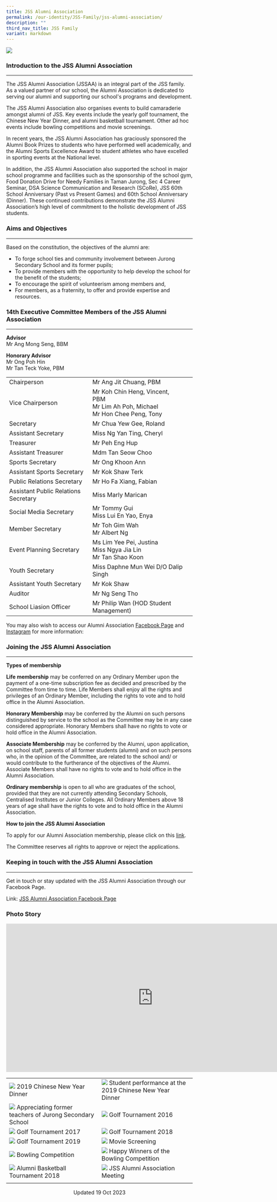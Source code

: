 ```yaml
---
title: JSS Alumni Association
permalink: /our-identity/JSS-Family/jss-alumni-association/
description: ""
third_nav_title: JSS Family
variant: markdown
---
```

![](/images/Alumni%202023.jpeg)

### Introduction to the JSS Alumni Association
------------------------------------------
The JSS Alumni Association (JSSAA) is an integral part of the JSS family. As a valued partner of our school, the Alumni Association is dedicated to serving our alumni and supporting our school's programs and development. 

The JSS Alumni Association also organises events to build camaraderie amongst alumni of JSS. Key events include the yearly golf tournament, the Chinese New Year Dinner, and alumni basketball tournament. Other ad hoc events include bowling competitions and movie screenings.

In recent years, the JSS Alumni Association has graciously sponsored the Alumni Book Prizes to students who have performed well academically, and the Alumni Sports Excellence Award to student athletes who have excelled in sporting events at the National level. 

In addition, the JSS Alumni Association also supported the school in major school programme and facilities such as the sponsorship of the school gym, Food Donation Drive for Needy Families in Taman Jurong, Sec 4 Career Seminar, DSA Science Communication and Research (SCoRe), JSS 60th School Anniversary (Past vs Present Games) and 60th School Anniversary (Dinner). These continued contributions demonstrate the JSS Alumni Association’s high level of commitment to the holistic development of JSS students.



### Aims and Objectives
-------------------
Based on the constitution, the objectives of the alumni are:
*   To forge school ties and community involvement between Jurong Secondary School and its former pupils;
*   To provide members with the opportunity to help develop the school for the benefit of the students;
*   To encourage the spirit of volunteerism among members and,
*   For members, as a fraternity, to offer and provide expertise and resources.


### 14th Executive Committee Members of the JSS Alumni Association
--------------------------------------------------------------

**Advisor**<br>
Mr Ang Mong Seng, BBM
  

**Honorary Advisor**<br>
Mr Ong Poh Hin
<br>Mr Tan Teck Yoke, PBM

|  |  | |
| -------- | -------- | -------- |
| Chairperson    | Mr Ang Jit Chuang, PBM  |  |
| Vice Chairperson   |  Mr Koh Chin Heng, Vincent, PBM<br>Mr Lim Ah Poh, Michael<br> Mr Hon Chee Peng, Tony |  |
| Secretary| Mr Chua Yew Gee, Roland|  |
| Assistant Secretary| Miss Ng Yan Ting, Cheryl |  |
| Treasurer   | Mr Peh Eng Hup |  |
| Assistant Treasurer| Mdm Tan Seow Choo |  |
| Sports Secretary| Mr Ong Khoon Ann|  |
| Assistant Sports Secretary| Mr Kok Shaw Terk||
| Public Relations Secretary| Mr Ho Fa Xiang, Fabian |  |
| Assistant Public Relations Secretary| Miss Marly Marican |  |
| Social Media Secretary| Mr Tommy Gui <br> Miss Lui En Yao, Enya||
| Member Secretary| Mr Toh Gim Wah <br> Mr Albert Ng||
|Event Planning Secretary| Ms Lim Yee Pei, Justina <br> Miss Ngya Jia Lin <br> Mr Tan Shao Koon||
|Youth Secretary| Miss Daphne Mun Wei D/O Dalip Singh|  |
| Assistant Youth Secretary| Mr Kok Shaw ||
|Auditor| Mr Ng Seng Tho|  |
|School Liasion Officer| Mr Philip Wan (HOD Student Management) <br>

You may also wish to access our Alumni Association [Facebook Page](https://www.facebook.com/profile.php?id=100064587646774) and [Instagram](https://www.instagram.com/jss_alumni/) for more information:

### Joining the JSS Alumni Association
----------------------------------

**Types of membership**

**Life membership**&nbsp;may be conferred on any Ordinary Member upon the payment of a one-time subscription fee as decided and prescribed by the Committee from time to time. Life Members shall enjoy all the rights and privileges of an Ordinary Member, including the rights to vote and to hold office in the Alumni Association.
 
**Honorary Membership**&nbsp;may be conferred by the Alumni on such persons distinguished by service to the school as the Committee may be in any case considered appropriate. Honorary Members shall have no rights to vote or hold office in the Alumni Association.

**Associate Membership**&nbsp;may be conferred by the Alumni, upon application, on school staff, parents of all former students (alumni) and on such persons who, in the opinion of the Committee, are related to the school and/ or would contribute to the furtherance of the objectives of the Alumni. Associate Members shall have no rights to vote and to hold office in the Alumni Association.
  
**Ordinary membership**&nbsp;is open to all who are graduates of the school, provided that they are not currently attending Secondary Schools, Centralised Institutes or Junior Colleges. All Ordinary Members above 18 years of age shall have the rights to vote and to hold office in the Alumni Association.
  
**How to join the JSS Alumni Association**

To apply for our Alumni Association membership, please click on this [link](https://docs.google.com/forms/d/e/1FAIpQLScA76-SUfyYSnG_VlLnBDt2oiq8aYFC3lkKaO2JOeoLupfdbg/viewform?vc=0&amp;c=0&amp;w=1&amp;flr=0).
 
The Committee reserves all rights to approve or reject the applications.

### Keeping in touch with the JSS Alumni Association
------------------------------------------------

Get in touch or stay updated with the JSS Alumni Association through our Facebook Page.

  

Link:&nbsp;[JSS Alumni Association Facebook Page](https://www.facebook.com/Jurong-Secondary-School-Alumni-Association-171815156192778/)

### Photo Story

<iframe allowfullscreen="true" height="400" width="791" frameborder="0" src="https://docs.google.com/presentation/d/e/2PACX-1vS7okKUfgebrUf0kqRUZEMVQp_K4LuMNCOI187X3HDgIWbyH1nA2aNle4HYZ-mQRaqwbx4Da36DbCFM/embed?start=false&amp;loop=true&amp;delayms=3000"></iframe>

|  |  |
| -------- | -------- |
| ![](/images/Alumni%201.jpg) 2019 Chinese New Year Dinner | ![](/images/Alumni%202.jpg) Student performance at the 2019 Chinese New Year Dinner | 
| ![](/images/Alumni%203.jpg) Appreciating former teachers of Jurong Secondary School | ![](/images/Alumni%204.jpg) Golf Tournament 2016 |
| ![](/images/Alumni%205.jpg) Golf Tournament 2017 | ![](/images/Alumni%206.jpg) Golf Tournament 2018 |
| ![](/images/Alumni%207.jpg) Golf Tournament 2019 | ![](/images/Alumni%208.jpg) Movie Screening | 
| ![](/images/Alumni%209.jpg)&nbsp;Bowling Competition | ![](/images/Alumni%2010.jpg) Happy Winners of the Bowling Competition |
| ![](/images/Alumni%2011.jpg) Alumni Basketball Tournament 2018 | ![](/images/Alumni%2012.jpg) JSS Alumni Association Meeting | 
| | |

<center> Updated 19 Oct 2023 </center>